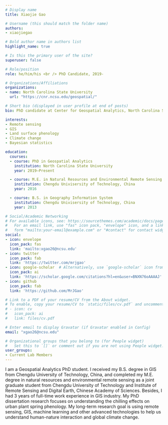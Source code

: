 ```yaml
---
# Display name
title: Xiaojie Gao

# Username (this should match the folder name)
authors:
- xiaojiegao

# Bold author name in authors list
highlight_name: true

# Is this the primary user of the site?
superuser: false

# Role/position
role: he/him/his <br /> PhD Candidate, 2019-

# Organizations/Affiliations
organizations:
- name: North Carolina State University
  url: "https://cnr.ncsu.edu/geospatial/"

# Short bio (displayed in user profile at end of posts)
bio: PhD candidate at Center for Geospatial Analytics, North Carolina State University.

interests:
- Remote sensing
- GIS
- Land surface phenology
- Climate change
- Bayesian statistics

education:
  courses:
  - course: PhD in Geospatial Analytics
    institution: North Carolina State University
    year: 2019–Present

  - course: M.E. in Natural Resources and Environmental Remote Sensing
    institution: Chengdu Univisersity of Technology, China
    year: 2016

  - course: B.S. in Geography Information System
    institution: Chengdu Univisersity of Technology, China
    year: 2013

# Social/Academic Networking
# For available icons, see: https://sourcethemes.com/academic/docs/page-builder/#icons
#   For an email link, use "fas" icon pack, "envelope" icon, and a link in the
#   form "mailto:your-email@example.com" or "#contact" for contact widget.
social:
- icon: envelope
  icon_pack: fas
  link: 'mailto:xgao26@ncsu.edu'
- icon: twitter
  icon_pack: fab
  link: 'https://twitter.com/mrjgao'
- icon: google-scholar  # Alternatively, use `google-scholar` icon from `ai` icon pack
  icon_pack: ai
  link: 'https://scholar.google.com/citations?hl=en&user=BNXN76oAAAAJ'
- icon: github
  icon_pack: fab
  link: 'https://github.com/MrJGao'

# Link to a PDF of your resume/CV from the About widget.
# To enable, copy your resume/CV to `static/files/cv.pdf` and uncomment the lines below.
# - icon: cv
#   icon_pack: ai
#   link: files/cv.pdf

# Enter email to display Gravatar (if Gravatar enabled in Config)
email: "xgao26@ncsu.edu"

# Organizational groups that you belong to (for People widget)
#   Set this to `[]` or comment out if you are not using People widget.
user_groups:
- Current Lab Members
---
```


I am a Geospatial Analytics PhD student. I received my B.S. degree in GIS from Chengdu University of Technology, China, and completed my M.E. degree in natural resources and environmental remote sensing as a joint graduate student from Chengdu University of Technology and Institute of Remote Sensing and Digital Earth, Chinese Academy of Sciences. Besides, I had 3 years of full-time work experience in GIS industry. My PhD dissertation research focuses on understanding the chilling effects on urban plant spring phenology. My long-term research goal is using remote sensing, GIS, machine learning and other advanced technologies to help us understand human-nature interaction and global climate change.
